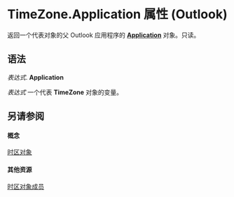 
# TimeZone.Application 属性 (Outlook)

返回一个代表对象的父 Outlook 应用程序的  **[Application](797003e7-ecd1-eccb-eaaf-32d6ddde8348.md)** 对象。只读。


## 语法

 _表达式_. **Application**

 _表达式_ 一个代表 **TimeZone** 对象的变量。


## 另请参阅


#### 概念


[时区对象](b27da70d-e545-cc13-9529-cfd327ab7a7c.md)
#### 其他资源


[时区对象成员](2d6dc563-52f4-5707-b84d-a9c897eb2cda.md)